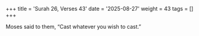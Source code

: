 +++
title = 'Surah 26, Verses 43'
date = '2025-08-27'
weight = 43
tags = []
+++

Moses said to them, “Cast whatever you wish to cast.”